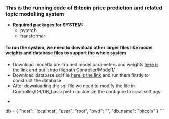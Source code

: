 ### This is the running code of Bitcoin price prediction and related topic modelling system 

* **Required packages for SYSTEM:**
  * pytorch
  * transformer


#### To run the system, we need to download other larger files like model weights and database files to support the whole system

* Download model1a pre-trained model parameters and weights [here is the link](https://1drv.ms/u/s!AhXWl5uPYwBog22EU8lat_QHQRgY?e=1Pkt25)  and put it into filepath Controller/Model1/
* Download database sql file [here is the link](https://1drv.ms/u/s!AhNOBSYLzOAhkiuSG5BtMddjuxfW?e=urflpg) and run them firstly to construct the database
* After downloading the sql file we need to modify the file in Controller/DB/DB_basic.py to customize the configure to local settings.
* 	``` 
db = {
    "host": 'localhost',
    "user": "root",
    "pwd": "",
    "db_name": "bitcoin"
      }
      ```
